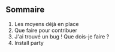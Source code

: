 ##  Sommaire

1. Les moyens déjà en place
1. Que faire pour contribuer
1. J'ai trouvé un bug ! Que dois-je faire ?
1. Install party
